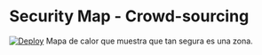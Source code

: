 Security Map - Crowd-sourcing
========================
[![Deploy](https://www.herokucdn.com/deploy/button.png)](https://heroku.com/deploy)
Mapa de calor que muestra que tan segura es una zona.
